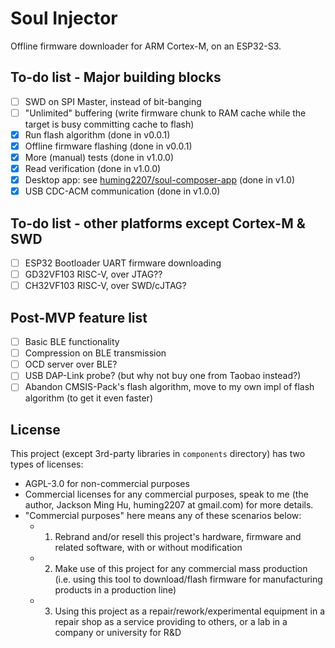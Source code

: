 # Soul Injector

Offline firmware downloader for ARM Cortex-M, on an ESP32-S3.

## To-do list - Major building blocks

- [ ] SWD on SPI Master, instead of bit-banging
- [ ] "Unlimited" buffering (write firmware chunk to RAM cache while the target is busy committing cache to flash)
- [x] Run flash algorithm (done in v0.0.1)
- [x] Offline firmware flashing (done in v0.0.1)
- [x] More (manual) tests (done in v1.0.0)
- [x] Read verification (done in v1.0.0)
- [x] Desktop app: see [huming2207/soul-composer-app](https://github.com/huming2207/soul-composer-app) (done in v1.0)
- [x] USB CDC-ACM communication (done in v1.0.0)

## To-do list - other platforms except Cortex-M & SWD

- [ ] ESP32 Bootloader UART firmware downloading 
- [ ] GD32VF103 RISC-V, over JTAG??
- [ ] CH32VF103 RISC-V, over SWD/cJTAG?

## Post-MVP feature list

- [ ] Basic BLE functionality
- [ ] Compression on BLE transmission
- [ ] OCD server over BLE?
- [ ] USB DAP-Link probe? (but why not buy one from Taobao instead?)
- [ ] Abandon CMSIS-Pack's flash algorithm, move to my own impl of flash algorithm (to get it even faster)

## License

This project (except 3rd-party libraries in `components` directory) has two types of licenses:
  - AGPL-3.0 for non-commercial purposes
  - Commercial licenses for any commercial purposes, speak to me (the author, Jackson Ming Hu, huming2207 at gmail.com) for more details.
  - "Commercial purposes" here means any of these scenarios below:
    - 1. Rebrand and/or resell this project's hardware, firmware and related software, with or without modification
    - 2. Make use of this project for any commercial mass production (i.e. using this tool to download/flash firmware for manufacturing products in a production line)
    - 3. Using this project as a repair/rework/experimental equipment in a repair shop as a service providing to others, or a lab in a company or university for R&D
